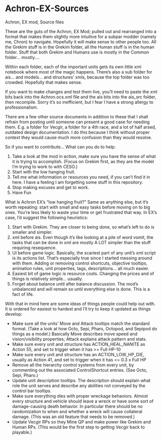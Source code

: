 # Achron-EX-Sources
Achron, EX mod, Source files


These are the guts of the Achron, EX Mod; pulled out and rearranged into a format that makes them slightly more intuitive for a subpar modder (namely me, Chron) to navigate. Hopefully it will make sense to other people too. All the Grekim stuff is in the Grekim folder, all the Human stuff is in the human folder. Stuff that both Grekim and Humans use is mostly in the Common folder... mostly….

Within each folder, each of the important units gets its own little xml notebook where most of the magic happens. There’s also a sub folder for ais… and models… and structures’ xmls, because the top folder was too crowded. Hopefully that makes sense.

If you want to make changes and test them live, you’ll need to paste the xml bits back into the Achron.ocs.xml file and the ais bits into the ais_src folder, then recompile. Sorry it’s so inefficient, but I fear I have a strong allergy to professionalism.

There are a few other source documents in addition to these that I shall refrain from posting until someone can present a good case for needing them. E.g. a folder for Vecgir, a folder for a 4th race, and a lot of half arsed, outdated design documentation. I do this because I think without proper context they would cause much more confusion than they would resolve.


So if you want to contribute... What can you do to help:
1. Take a look at the mod in action, make sure you have the sense of what it is trying to accomplish. (Focus on Grekim first, as they are the model I’m trying to work to with CESO.)
2. Start with the low hanging fruit.
3. Tell me what information or resources you need, if you can’t find it in here. I have a feeling I am forgetting some stuff in this repository.
4. Stop making excuses and get to work.
5. Have Fun

What is Achron EX’s “low hanging fruit?”
Same as anything else, but it’s worth repeating: start with small and easy tasks before moving on to big ones.  You’re less likely to waste your time or get frustrated that way. In EX’s case, I’d suggest the following heuristics:
1. Start with Grekim. They are closer to being done, so what’s left to do is smaller and simpler.
2. xml before ais. Even though it’s like looking at a pile of word vomit, the tasks that can be done in xml are mostly A LOT simpler than the stuff requiring resequence.
3. UI before game logic. Basically, the scariest part of any unit’s xml script is its actions list. That’s especially true since I started messing around with them. Adding or removing control shortcuts, objective tooltips, animation rules, unit properties, tags, descriptions… all much easier.
4. Easiest bit of game logic is resource costs. Changing the prices and of things is relatively simple… usually.
5. Forget about balance until after balance discussion. The mod’s unbalanced and will remain so until everything else is done. This is a fact of life.

With that in mind here are some ideas of things people could help out with. It is ordered for easiest to hardest and I’ll try to keep it updated as things develop:
* Make sure all the units’ Move and Attack tooltips match the standard format. (Take a look at how Octo, Sepi, Pharo, Octopod, and Sepipod do things as a model.) Basically Move describes move speed and vision/visibility properties; Attack explains attack pattern and stats.
* Make sure every unit and structure has ACTION_HEAL_NANITE as Action 55, and set to trigger when it has >= Full HP-10
* Make sure every unit and structure has an ACTION_LOW_HP_DIE, usually as Action 41, and set to trigger when it has <= 0.3 x Full HP
* Remove all the hierarchy control systems from every unit, by commenting out the associated ControlShortcut entries. (See Octo, Sepi, Pharo.)
* Update unit description tooltips. The description should explain what role the unit serves and describe any abilities not conveyed by the control bar tooltips.
* Make sure everything dies with proper wreckage behaviors. Almost every structure and vehicle should leave a wreck or have some sort of damage-causing death behavior. In particular there should be no randomization to when and whether a wreck will cause collateral damage. (This was an old feature that needs to be removed.)
* Update Vecgir RPs so they Mine QP and make power like Grekim and Human RPs. (This would be the first step to getting Vecgir back to playable.)
